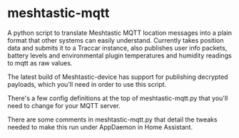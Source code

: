 # meshtastic-mqtt
A python script to translate Meshtastic MQTT location messages into a plain format that other systems can easily understand.  Currently takes position data and submits it to a Traccar instance, also publishes user info packets, battery levels and environmental plugin temperatures and humidity readings to mqtt as raw values.

The latest build of Meshtastic-device has support for publishing decrypted payloads, which you'll need in order to use this script.

There's a few config definitions at the top of meshtastic-mqtt.py that you'll need to change for your MQTT server.



There are some comments in meshtastic-mqtt.py that detail the tweaks needed to make this run under AppDaemon in Home Assistant.
